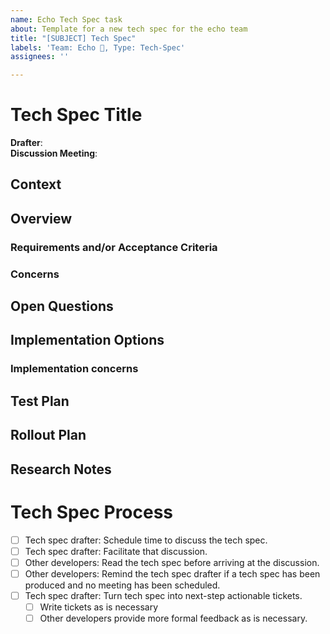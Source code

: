 ```yaml
---
name: Echo Tech Spec task
about: Template for a new tech spec for the echo team
title: "[SUBJECT] Tech Spec"
labels: 'Team: Echo 🐬, Type: Tech-Spec'
assignees: ''

---
```


# Tech Spec Title
**Drafter**: <!-- Your name -->  
**Discussion Meeting**: <!-- Date to discussion the spec as a team; send calendar invite! -->  

<!-- Tech specs are a lightweight format for documenting technical research and decision making. The headings below are guidelines, not rules, so modify your copy as you see fit. Especially large tech specs may require more headings and subheadings for example. Be rigorous in your research and planning, but balance that with forward progress - if something is uncertain, document that appropriately and move on if you can. Getting feedback early from team mates during tech spec writing can be helpful too.
Tech specs are considered 'done' when key stakeholders have reviewed and approved the approach. -->

## Context
<!-- Why are you creating this tech spec? 

What information helps readers understand the rest of this tech spec? 

Who are the stakeholders? -->

## Overview
<!-- A brief summary of research, findings, and recommendations. -->

### Requirements and/or Acceptance Criteria
<!-- What requirements are being address? What acceptance criteria should be fulfilled by the solution? -->

### Concerns
<!-- Concerns about potential solutions. Explicitly state if they should be addressed in the chosen solution. -->

## Open Questions
<!-- Sometimes we're missing information needed to fully spec work. 
What is missing? Who can answer these questions, and how might it affect the recommendation? -->

## Implementation Options
<!-- 
Consider multiple implementation paths.
What are their recommended action items?
These may change as feedback is given, but after the tech spec is approved these should be written as fully defined/pointed github issues.
Is the work sufficiently defined such that someone else could pick it up?
Is the work parallelizable?
What new API endpoints, database fields / tables / models need to be defined?
How will we safely ship this work? Are there migrations, external dependencies that need to be notified, documentation changes, etc? -->

### Implementation concerns
<!-- List implementation-specific concerns about each option. -->

## Test Plan
<!-- How do we validate this work? What types of testing is required? -->

## Rollout Plan
<!-- Is there a phased rollout? What needs to be done to mitigate rollout risks? -->

## Research Notes
<!-- Add any accrued research, links to relevant meeting notes, and sources of truth. This is also a good place to document any history to the recommended implementation - if feedback has changed the final approach, leave a note about it here -->

# Tech Spec Process

 - [ ] Tech spec drafter: Schedule time to discuss the tech spec.
 - [ ] Tech spec drafter: Facilitate that discussion.
 - [ ] Other developers: Read the tech spec before arriving at the discussion.
 - [ ] Other developers: Remind the tech spec drafter if a tech spec has been produced and no meeting has been scheduled.
 - [ ] Tech spec drafter: Turn tech spec into next-step actionable tickets.
    - [ ] Write tickets as is necessary
    - [ ] Other developers provide more formal feedback as is necessary.
